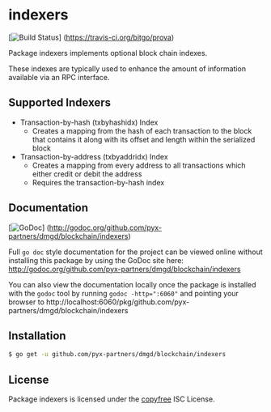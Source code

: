 indexers
========

[![Build Status](https://travis-ci.org/bitgo/prova.png?branch=master)]
(https://travis-ci.org/bitgo/prova)

Package indexers implements optional block chain indexes.

These indexes are typically used to enhance the amount of information available
via an RPC interface.

## Supported Indexers

- Transaction-by-hash (txbyhashidx) Index
  - Creates a mapping from the hash of each transaction to the block that
    contains it along with its offset and length within the serialized block
- Transaction-by-address (txbyaddridx) Index
  - Creates a mapping from every address to all transactions which either credit
    or debit the address
  - Requires the transaction-by-hash index

## Documentation

[![GoDoc](https://godoc.org/github.com/pyx-partners/dmgd/blockchain/indexers?status.png)]
(http://godoc.org/github.com/pyx-partners/dmgd/blockchain/indexers)

Full `go doc` style documentation for the project can be viewed online without
installing this package by using the GoDoc site here:
http://godoc.org/github.com/pyx-partners/dmgd/blockchain/indexers

You can also view the documentation locally once the package is installed with
the `godoc` tool by running `godoc -http=":6060"` and pointing your browser to
http://localhost:6060/pkg/github.com/pyx-partners/dmgd/blockchain/indexers

## Installation

```bash
$ go get -u github.com/pyx-partners/dmgd/blockchain/indexers
```

## License

Package indexers is licensed under the [copyfree](http://copyfree.org) ISC
License.
